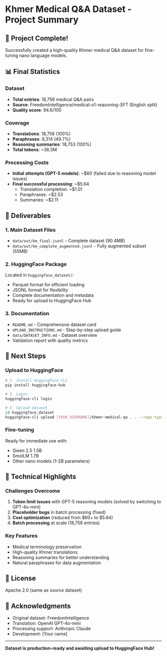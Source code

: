 # Khmer Medical Q&A Dataset - Project Summary

## 🎉 Project Complete!

Successfully created a high-quality Khmer medical Q&A dataset for fine-tuning nano language models.

## 📊 Final Statistics

### Dataset
- **Total entries**: 18,756 medical Q&A pairs
- **Source**: FreedomIntelligence/medical-o1-reasoning-SFT (English split)
- **Quality score**: 94.6/100

### Coverage
- **Translations**: 18,756 (100%)
- **Paraphrases**: 9,314 (49.7%)
- **Reasoning summaries**: 18,753 (100%)
- **Total tokens**: ~36.5M

### Processing Costs
- **Initial attempts (GPT-5 models)**: ~$60 (failed due to reasoning model issues)
- **Final successful processing**: ~$5.64
  - Translation completion: ~$1.01
  - Paraphrases: ~$2.53
  - Summaries: ~$2.11

## 📁 Deliverables

### 1. Main Dataset Files
- `data/out/km_final.jsonl` - Complete dataset (90.4MB)
- `data/out/km_complete_augmented.jsonl` - Fully augmented subset (55MB)

### 2. HuggingFace Package
Located in `huggingface_dataset/`:
- Parquet format for efficient loading
- JSONL format for flexibility
- Complete documentation and metadata
- Ready for upload to HuggingFace Hub

### 3. Documentation
- `README.md` - Comprehensive dataset card
- `UPLOAD_INSTRUCTIONS.md` - Step-by-step upload guide
- `data/DATASET_INFO.md` - Dataset overview
- Validation report with quality metrics

## 🚀 Next Steps

### Upload to HuggingFace
```bash
# 1. Install HuggingFace CLI
pip install huggingface-hub

# 2. Login
huggingface-cli login

# 3. Upload dataset
cd huggingface_dataset
huggingface-cli upload [YOUR_USERNAME]/khmer-medical-qa . . --repo-type dataset
```

### Fine-tuning
Ready for immediate use with:
- Qwen 2.5 1.5B
- SmolLM 1.7B
- Other nano models (1-2B parameters)

## 🔧 Technical Highlights

### Challenges Overcome
1. **Token limit issues** with GPT-5 reasoning models (solved by switching to GPT-4o-mini)
2. **Placeholder bugs** in batch processing (fixed)
3. **Cost optimization** (reduced from $60+ to $5.64)
4. **Batch processing** at scale (18,756 entries)

### Key Features
- Medical terminology preservation
- High-quality Khmer translations
- Reasoning summaries for better understanding
- Natural paraphrases for data augmentation

## 📝 License

Apache 2.0 (same as source dataset)

## 🙏 Acknowledgments

- Original dataset: FreedomIntelligence
- Translation: OpenAI GPT-4o-mini
- Processing support: Anthropic Claude
- Development: [Your name]

---

**Dataset is production-ready and awaiting upload to HuggingFace Hub!**